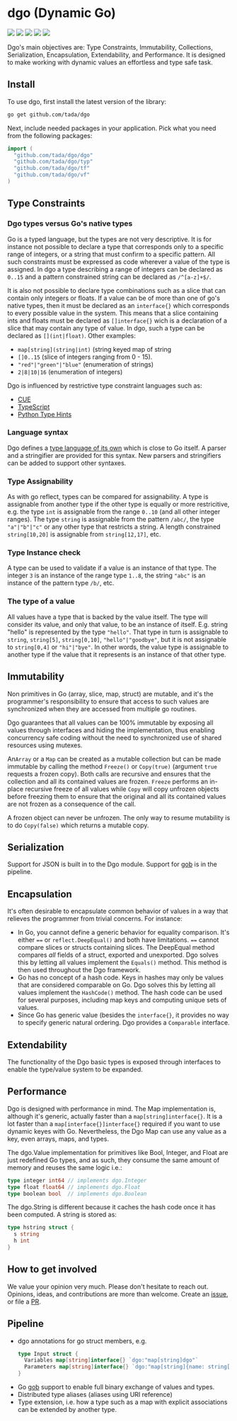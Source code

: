 # dgo (Dynamic Go)

[![](https://img.shields.io/badge/License-Apache%202.0-blue.svg)](https://opensource.org/licenses/Apache-2.0)
[![](https://goreportcard.com/badge/github.com/tada/dgo)](https://goreportcard.com/report/github.com/tada/dgo)
[![](https://img.shields.io/badge/godoc-reference-blue.svg)](https://godoc.org/github.com/tada/dgo)
[![](https://github.com/tada/dgo/workflows/Dgo%20Test/badge.svg)](https://github.com/tada/dgo/actions)
[![](https://coveralls.io/repos/github/tada/dgo/badge.svg)](https://coveralls.io/github/tada/dgo)

Dgo's main objectives are: Type Constraints, Immutability, Collections, Serialization, Encapsulation, Extendability,
and Performance. It is designed to make working with dynamic values an effortless and type safe task.

## Install
To use dgo, first install the latest version of the library:
```sh
go get github.com/tada/dgo
```
Next, include needed packages in your application. Pick what you need from the following packages:
```go
import (
  "github.com/tada/dgo/dgo"
  "github.com/tada/dgo/typ"
  "github.com/tada/dgo/tf"
  "github.com/tada/dgo/vf"
)
```

## Type Constraints

### Dgo types versus Go's native types
Go is a typed language, but the types are not very descriptive. It is for instance not possible to declare a type
that corresponds only to a specific range of integers, or a string that must confirm to a specific pattern. All such
constraints must be expressed as code wherever a value of the type is assigned. In dgo a type describing a range
of integers can be declared as `0..15` and a pattern constrained string can be declared as `/^[a-z]+$/`.

It is also not possible to declare type combinations such as a slice that can contain only integers or floats. If
a value can be of more than one of go's native types, then it must be declared as an `interface{}` which corresponds
to every possible value in the system. This means that a slice containing ints and floats must be declared as
`[]interface{}` wich is a declaration of a slice that may contain any type of value. In dgo, such a type can be
declared as `[](int|float)`. Other examples:
 
- `map[string](string|int)` (string keyed map of string
- `[]0..15` (slice of integers ranging from 0 - 15).
- `"red"|"green"|"blue"` (enumeration of strings)
- `2|8|10|16` (enumeration of integers)

Dgo is influenced by restrictive type constraint languages such as:
- [CUE](https://cue.googlesource.com/cue/+/HEAD/doc/ref/spec.md)
- [TypeScript](https://www.typescriptlang.org/docs/handbook/basic-types.html)
- [Python Type Hints](https://www.python.org/dev/peps/pep-0484/)

### Language syntax
Dgo defines a [type language of its own](docs/types.md) which is close to Go itself. A parser and a stringifier are
provided for this syntax. New parsers and stringifiers can be added to support other syntaxes. 

### Type Assignability
As with go reflect, types can be compared for assignability. A type is assignable from another type if the other
type is equally or more restricitive, e.g. the type `int` is assignable from the range `0..10` (and all other
integer ranges). The type `string` is assignable from the pattern `/abc/`, the type `"a"|"b"|"c"` or
any other type that restricts a string. A length constrained `string[10,20]` is assignable from `string[12,17]`, etc.

### Type Instance check
A type can be used to validate if a value is an instance of that type. The integer `3` is an instance of the
range type `1..8`, the string `"abc"` is an instance of the pattern type `/b/`, etc.

### The type of a value
All values have a type that is backed by the value itself. The type will consider its value, and only that value,
to be an instance of itself. E.g. string "hello" is represented by the type `"hello"`. That type in turn is assignable
to `string`, `string[5]`, `string[0,10]`, `"hello"|"goodbye"`, but it is not assignable to `string[0,4]` or
`"hi"|"bye"`. In other words, the value type is assignable to another type if the value that it represents is an
instance of that other type.

## Immutability

Non primitives in Go (array, slice, map, struct) are mutable, and it's the programmer's responsibility to ensure that
access to such values are synchronized when they are accessed from multiple go routines.

Dgo guarantees that all values can be 100% immutable by exposing all values through interfaces and hiding the
implementation, thus enabling concurrency safe coding without the need to synchronized use of shared resources
using mutexes.

An`Array` or a `Map` can be created as a mutable collection but can be made immutable by calling the method `Freeze()`
or `Copy(true)` (argument `true` requests a frozen copy). Both calls are recursive and ensures that the collection
and all its contained values are frozen. `Freeze` performs an in-place recursive freeze of all values while `Copy`
will copy unfrozen objects before freezing them to ensure that the original and all its contained values
are not frozen as a consequence of the call.

A frozen object can never be unfrozen. The only way to resume mutability is to do `Copy(false)` which returns a
mutable copy.

## Serialization
Support for JSON is built in to the Dgo module. Support for [gob](https://golang.org/pkg/encoding/gob/) is in
the pipeline.

## Encapsulation

It's often desirable to encapsulate common behavior of values in a way that relieves the programmer from trivial
concerns. For instance:

- In Go, you cannot define a generic behavior for equality comparison. It's either `==` or `reflect.DeepEqual()`
 and both have limitations. `==` cannot compare slices or structs containing slices. The DeepEqual method compares
 _all_ fields of a struct, exported and unexported. Dgo solves this by letting all values implement the `Equals()`
 method. This method is then used throughout the Dgo framework.
- Go has no concept of a hash code. Keys in hashes may only be values that are considered comparable on Go. Dgo
solves this by letting all values implement the `HashCode()` method. The hash code can be used for several purposes,
including map keys and computing unique sets of values.
- Since Go has generic value (besides the `interface{}`, it provides no way to specify generic natural ordering. Dgo
 provides a `Comparable` interface.

## Extendability

The functionality of the Dgo basic types is exposed through interfaces to enable the type/value system to be expanded.

## Performance

Dgo is designed with performance in mind. The Map implementation is, although it's generic, actually faster
than a `map[string]interface{}`. It is a lot faster than a `map[interface{}]interface{}` required if you want to
use dynamic keyes with Go. Nevertheless, the Dgo Map can use any value as a key, even arrays, maps, and types.

The dgo.Value implementation for primitives like Bool, Integer, and Float are just redefined Go types, and as such,
they consume the same amount of memory and reuses the same logic i.e.: 
```go
type integer int64 // implements dgo.Integer
type float float64 // implements dgo.Float
type boolean bool  // implements dgo.Boolean
```

The dgo.String is different because it caches the hash code once it has been computed. A string is stored as:
```go
type hstring struct {
  s string
  h int
}
```

## How to get involved
We value your opinion very much. Please don't hesitate to reach out. Opinions, ideas, and contributions are more
than welcome. Create an [issue](../../issues), or file a [PR](../../pulls). 

## Pipeline
- dgo annotations for go struct members, e.g.
    ```go
    type Input struct {
      Variables map[string]interface{} `dgo:"map[string]dgo"`
      Parameters map[string]interface{} `dgo:"map[string]{name: string[1], type: dgo, required?: bool}"`
    }
    ```
- Go [gob](https://golang.org/pkg/encoding/gob/) support to enable full binary exchange of values and types.
- Distributed type aliases (aliases using URI reference)
- Type extension, i.e. how a type such as a map with explicit associations can be extended by another type.
